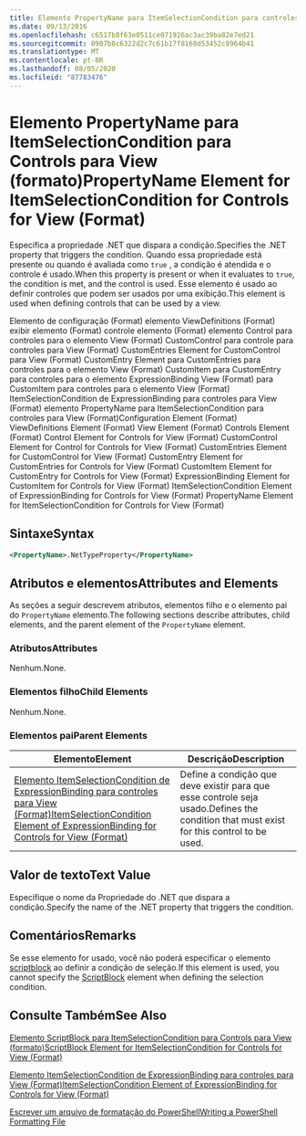 ```yaml
---
title: Elemento PropertyName para ItemSelectionCondition para controles para View (Format) | Microsoft Docs
ms.date: 09/13/2016
ms.openlocfilehash: c6517b8f63e0511ce071926ac3ac39ba82e7ed21
ms.sourcegitcommit: 0907b8c6322d2c7c61b17f8168d53452c8964b41
ms.translationtype: MT
ms.contentlocale: pt-BR
ms.lasthandoff: 08/05/2020
ms.locfileid: "87783476"
---
```

# <a name="propertyname-element-for-itemselectioncondition-for-controls-for-view-format"></a><span data-ttu-id="fcb45-102">Elemento PropertyName para ItemSelectionCondition para Controls para View (formato)</span><span class="sxs-lookup"><span data-stu-id="fcb45-102">PropertyName Element for ItemSelectionCondition for Controls for View (Format)</span></span>

<span data-ttu-id="fcb45-103">Especifica a propriedade .NET que dispara a condição.</span><span class="sxs-lookup"><span data-stu-id="fcb45-103">Specifies the .NET property that triggers the condition.</span></span> <span data-ttu-id="fcb45-104">Quando essa propriedade está presente ou quando é avaliada como `true` , a condição é atendida e o controle é usado.</span><span class="sxs-lookup"><span data-stu-id="fcb45-104">When this property is present or when it evaluates to `true`, the condition is met, and the control is used.</span></span> <span data-ttu-id="fcb45-105">Esse elemento é usado ao definir controles que podem ser usados por uma exibição.</span><span class="sxs-lookup"><span data-stu-id="fcb45-105">This element is used when defining controls that can be used by a view.</span></span>

<span data-ttu-id="fcb45-106">Elemento de configuração (Format) elemento ViewDefinitions (Format) exibir elemento (Format) controle elemento (Format) elemento Control para controles para o elemento View (Format) CustomControl para controle para controles para View (Format) CustomEntries Element for CustomControl para View (Format) CustomEntry Element para CustomEntries para controles para o elemento View (Format) CustomItem para CustomEntry para controles para o elemento ExpressionBinding View (Format) para CustomItem para controles para o elemento View (Format) ItemSelectionCondition de ExpressionBinding para controles para View (Format) elemento PropertyName para ItemSelectionCondition para controles para View (Format)</span><span class="sxs-lookup"><span data-stu-id="fcb45-106">Configuration Element (Format) ViewDefinitions Element (Format) View Element (Format) Controls Element (Format) Control Element for Controls for View (Format) CustomControl Element for Control for Controls for View (Format) CustomEntries Element for CustomControl for View (Format) CustomEntry Element for CustomEntries for Controls for View (Format) CustomItem Element for CustomEntry for Controls for View (Format) ExpressionBinding Element for CustomItem for Controls for View (Format) ItemSelectionCondition Element of ExpressionBinding for Controls for View (Format) PropertyName Element for ItemSelectionCondition for Controls for View (Format)</span></span>

## <a name="syntax"></a><span data-ttu-id="fcb45-107">Sintaxe</span><span class="sxs-lookup"><span data-stu-id="fcb45-107">Syntax</span></span>

```xml
<PropertyName>.NetTypeProperty</PropertyName>
```

## <a name="attributes-and-elements"></a><span data-ttu-id="fcb45-108">Atributos e elementos</span><span class="sxs-lookup"><span data-stu-id="fcb45-108">Attributes and Elements</span></span>

<span data-ttu-id="fcb45-109">As seções a seguir descrevem atributos, elementos filho e o elemento pai do `PropertyName` elemento.</span><span class="sxs-lookup"><span data-stu-id="fcb45-109">The following sections describe attributes, child elements, and the parent element of the `PropertyName` element.</span></span>

### <a name="attributes"></a><span data-ttu-id="fcb45-110">Atributos</span><span class="sxs-lookup"><span data-stu-id="fcb45-110">Attributes</span></span>

<span data-ttu-id="fcb45-111">Nenhum.</span><span class="sxs-lookup"><span data-stu-id="fcb45-111">None.</span></span>

### <a name="child-elements"></a><span data-ttu-id="fcb45-112">Elementos filho</span><span class="sxs-lookup"><span data-stu-id="fcb45-112">Child Elements</span></span>

<span data-ttu-id="fcb45-113">Nenhum.</span><span class="sxs-lookup"><span data-stu-id="fcb45-113">None.</span></span>

### <a name="parent-elements"></a><span data-ttu-id="fcb45-114">Elementos pai</span><span class="sxs-lookup"><span data-stu-id="fcb45-114">Parent Elements</span></span>

|<span data-ttu-id="fcb45-115">Elemento</span><span class="sxs-lookup"><span data-stu-id="fcb45-115">Element</span></span>|<span data-ttu-id="fcb45-116">Descrição</span><span class="sxs-lookup"><span data-stu-id="fcb45-116">Description</span></span>|
|-------------|-----------------|
|[<span data-ttu-id="fcb45-117">Elemento ItemSelectionCondition de ExpressionBinding para controles para View (Format)</span><span class="sxs-lookup"><span data-stu-id="fcb45-117">ItemSelectionCondition Element of ExpressionBinding for Controls for View (Format)</span></span>](./itemselectioncondition-element-for-expressionbinding-for-controls-for-view-format.md)|<span data-ttu-id="fcb45-118">Define a condição que deve existir para que esse controle seja usado.</span><span class="sxs-lookup"><span data-stu-id="fcb45-118">Defines the condition that must exist for this control to be used.</span></span>|

## <a name="text-value"></a><span data-ttu-id="fcb45-119">Valor de texto</span><span class="sxs-lookup"><span data-stu-id="fcb45-119">Text Value</span></span>

<span data-ttu-id="fcb45-120">Especifique o nome da Propriedade do .NET que dispara a condição.</span><span class="sxs-lookup"><span data-stu-id="fcb45-120">Specify the name of the .NET property that triggers the condition.</span></span>

## <a name="remarks"></a><span data-ttu-id="fcb45-121">Comentários</span><span class="sxs-lookup"><span data-stu-id="fcb45-121">Remarks</span></span>

<span data-ttu-id="fcb45-122">Se esse elemento for usado, você não poderá especificar o elemento [scriptblock](./scriptblock-element-for-itemselectioncondition-for-controls-for-view-format.md) ao definir a condição de seleção.</span><span class="sxs-lookup"><span data-stu-id="fcb45-122">If this element is used, you cannot specify the [ScriptBlock](./scriptblock-element-for-itemselectioncondition-for-controls-for-view-format.md) element when defining the selection condition.</span></span>

## <a name="see-also"></a><span data-ttu-id="fcb45-123">Consulte Também</span><span class="sxs-lookup"><span data-stu-id="fcb45-123">See Also</span></span>

[<span data-ttu-id="fcb45-124">Elemento ScriptBlock para ItemSelectionCondition para Controls para View (formato)</span><span class="sxs-lookup"><span data-stu-id="fcb45-124">ScriptBlock Element for ItemSelectionCondition for Controls for View (Format)</span></span>](./scriptblock-element-for-itemselectioncondition-for-controls-for-view-format.md)

[<span data-ttu-id="fcb45-125">Elemento ItemSelectionCondition de ExpressionBinding para controles para View (Format)</span><span class="sxs-lookup"><span data-stu-id="fcb45-125">ItemSelectionCondition Element of ExpressionBinding for Controls for View (Format)</span></span>](./itemselectioncondition-element-for-expressionbinding-for-controls-for-view-format.md)

[<span data-ttu-id="fcb45-126">Escrever um arquivo de formatação do PowerShell</span><span class="sxs-lookup"><span data-stu-id="fcb45-126">Writing a PowerShell Formatting File</span></span>](./writing-a-powershell-formatting-file.md)
